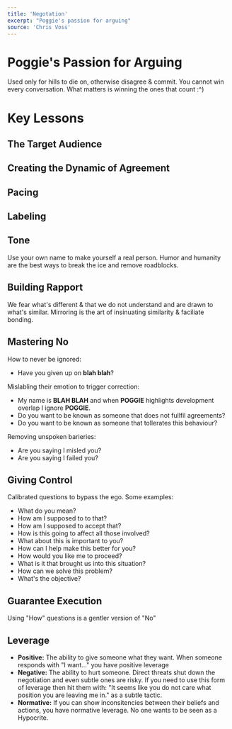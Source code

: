 ```yaml
---
title: 'Negotation'
excerpt: "Poggie's passion for arguing"
source: 'Chris Voss'
---
```


# Poggie's Passion for Arguing

Used only for hills to die on, otherwise disagree & commit. You cannot win every conversation. What matters is winning the ones that count :^)

# Key Lessons

## The Target Audience

## Creating the Dynamic of Agreement

## Pacing

## Labeling

## Tone
Use your own name to make yourself a real person. Humor and humanity are the best ways to break the ice and remove roadblocks.

## Building Rapport
We fear what's different & that we do not understand and are drawn to what's similar. Mirroring is the art of insinuating similarity & faciliate bonding.

## Mastering No

How to never be ignored:
- Have you given up on **blah blah**?

Mislabling their emotion to trigger correction:
- My name is **BLAH BLAH** and when **POGGIE** highlights development overlap I ignore **POGGIE**.
- Do you want to be known as someone that does not fullfil agreements?
- Do you want to be known as someone that tollerates this behaviour?

Removing unspoken barieries:
- Are you saying I misled you?
- Are you saying I failed you?

## Giving Control
Calibrated questions to bypass the ego. Some examples:
- What do you mean?
- How am I supposed to to that?
- How am I supposed to accept that?
- How is this going to affect all those involved?
- What about this is important to you?
- How can I help make this better for you?
- How would you like me to proceed?
- What is it that brought us into this situation?
- How can we solve this problem?
- What's the objective?

## Guarantee Execution
Using "How" questions is a gentler version of "No"

## Leverage
- **Positive:** The ability to give someone what they want. When someone responds with "I want..." you have positive leverage
- **Negative:** The ability to hurt someone.  Direct threats shut down the negotiation and even subtle ones are risky. If you need to use this form of leverage then hit them with: "It seems like you do not care what position you are leaving me in." as a subtle tactic.
- **Normative:** If you can show inconsitencies between their beliefs and actions, you have normative leverage. No one wants to be seen as a Hypocrite.




